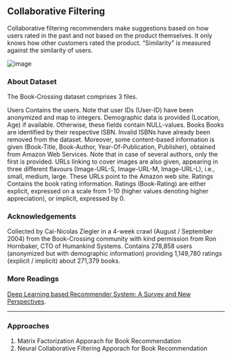 ## Collaborative Filtering

Collaborative filtering recommenders make suggestions based on how users rated in the past and not based on the product themselves. It only knows how other customers rated the product. “Similarity” is measured against the similarity of users.

![image](https://github.com/mhadeli/RecSys---Collaborative-Filtering/assets/58530203/a0e821cf-2a6f-4ade-9b91-fa2c8a55f1e9)


### About Dataset
The Book-Crossing dataset comprises 3 files.

Users
Contains the users. Note that user IDs (User-ID) have been anonymized and map to integers. Demographic data is provided (Location, Age) if available. Otherwise, these fields contain NULL-values.
Books
Books are identified by their respective ISBN. Invalid ISBNs have already been removed from the dataset. Moreover, some content-based information is given (Book-Title, Book-Author, Year-Of-Publication, Publisher), obtained from Amazon Web Services. Note that in case of several authors, only the first is provided. URLs linking to cover images are also given, appearing in three different flavours (Image-URL-S, Image-URL-M, Image-URL-L), i.e., small, medium, large. These URLs point to the Amazon web site.
Ratings
Contains the book rating information. Ratings (Book-Rating) are either explicit, expressed on a scale from 1-10 (higher values denoting higher appreciation), or implicit, expressed by 0.


### Acknowledgements
Collected by Cai-Nicolas Ziegler in a 4-week crawl (August / September 2004) from the Book-Crossing community with kind permission from Ron Hornbaker, CTO of Humankind Systems. Contains 278,858 users (anonymized but with demographic information) providing 1,149,780 ratings (explicit / implicit) about 271,379 books.

### More Readings
[Deep Learning based Recommender System: A Survey and New Perspectives](https://arxiv.org/pdf/1707.07435.pdf).

----

### Approaches
 1. Matrix Factorization Apporach for Book Recommendation
 2. Neural Collaborative Filtering Apporach for Book Recommendation
